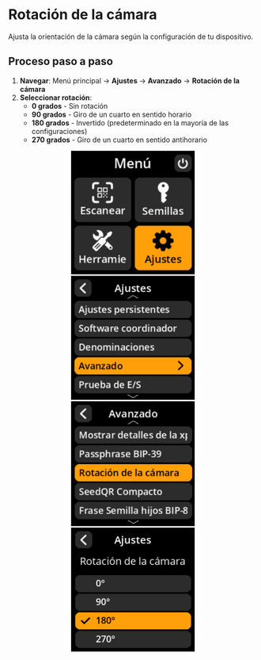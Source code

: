 # Rotación de la cámara

Ajusta la orientación de la cámara según la configuración de tu dispositivo.

## Proceso paso a paso

1. **Navegar**: Menú principal → **Ajustes** → **Avanzado** → **Rotación de la cámara**
2. **Seleccionar rotación**:
     - **0 grados** - Sin rotación
     - **90 grados** - Giro de un cuarto en sentido horario
     - **180 grados** - Invertido (predeterminado en la mayoría de las configuraciones)
     - **270 grados** - Giro de un cuarto en sentido antihorario

<div align="center">
     <img src="images/HomeScreenSettingsSelectView.png" alt="Menú de selección de ajustes" width="250"/>
</div>

<div align="center">
     <img src="images/SettingsMainMenuAdvancedSelectView.png" alt="Menú de selección avanzada" width="250"/>
</div>

<div align="center">
     <img src="images/CameraRotationSelectView.png" alt="Menú de selección de rotación de la cámara" width="250"/>
</div>

<div align="center">
     <img src="images/SettingsEntryUpdateSelectionView_camera_rotation.png" alt="Configuración de rotación de la cámara" width="250"/>
</div>
